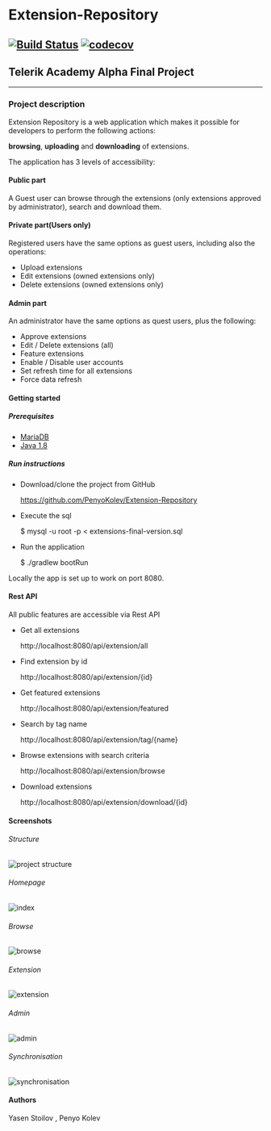 # Extension-Repository

[![Build Status](https://travis-ci.org/PenyoKolev/Extension-Repository.svg?branch=master)](https://travis-ci.org/PenyoKolev/Extension-Repository) [![codecov](https://codecov.io/gh/PenyoKolev/Extension-Repository/branch/master/graph/badge.svg)](https://codecov.io/gh/PenyoKolev/Extension-Repository)
--------
## Telerik Academy Alpha Final Project
----------

### Project description
Extension Repository is a web application which makes it possible for developers to perform the following actions:

**browsing**, **uploading** and **downloading** of extensions.

The application has 3 levels of accessibility:
#### Public part
A Guest user can browse through the extensions (only extensions approved by administrator), search and download them.
#### Private part(Users only)
Registered users have the same options as guest users, including also the operations:
* Upload extensions
* Edit extensions (owned extensions only)
* Delete extensions (owned extensions only)
#### Admin part
An administrator have the same options as quest users, plus the following:
* Approve extensions
* Edit / Delete extensions (all)
* Feature extensions 
* Enable / Disable user accounts
* Set refresh time for all extensions
* Force data refresh


#### Getting started

##### Prerequisites
* [MariaDB](https://mariadb.com)
* [Java 1.8](http://www.oracle.com/technetwork/java/javase/downloads/jdk8-downloads-2133151.html)

##### Run instructions
* Download/clone the project from GitHub

    https://github.com/PenyoKolev/Extension-Repository
* Execute the sql
    
    $ mysql -u root -p < extensions-final-version.sql
* Run the application
    
    $ ./gradlew bootRun
    
Locally the app is set up to work on port 8080.
#### Rest API

All public features are accessible via Rest API

* Get all extensions
    
    http://localhost:8080/api/extension/all
* Find extension by id

    http://localhost:8080/api/extension/{id}
* Get featured extensions

    http://localhost:8080/api/extension/featured
* Search by tag name
    
    http://localhost:8080/api/extension/tag/{name}
* Browse extensions with search criteria

    http://localhost:8080/api/extension/browse
* Download extensions

    http://localhost:8080/api/extension/download/{id}


#### Screenshots
###### Structure
![project structure](https://i.imgur.com/ydMNpJz.png)
###### Homepage
![index](https://i.imgur.com/ji4HcbF.png)
###### Browse
![browse](https://i.imgur.com/IUR7PQ6.png)
###### Extension
![extension](https://i.imgur.com/ZQMePc8.png)
###### Admin
![admin](https://i.imgur.com/7vM4Ohn.png)
###### Synchronisation
![synchronisation](https://i.imgur.com/q3LuiLq.png)

#### Authors
Yasen Stoilov , Penyo Kolev
